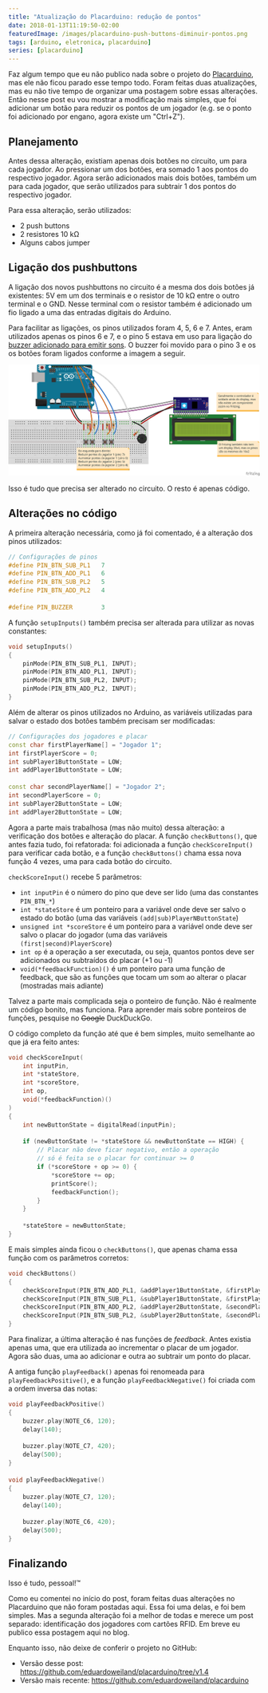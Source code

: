```yaml
---
title: "Atualização do Placarduino: redução de pontos"
date: 2018-01-13T11:19:50-02:00
featuredImage: /images/placarduino-push-buttons-diminuir-pontos.png
tags: [arduino, eletronica, placarduino]
series: [placarduino]
---
```


Faz algum tempo que eu não publico nada sobre o projeto do [Placarduino][], mas
ele não ficou parado esse tempo todo. Foram feitas duas atualizações, mas eu não
tive tempo de organizar uma postagem sobre essas alterações. Então nesse post eu
vou mostrar a modificação mais simples, que foi adicionar um botão para reduzir
os pontos de um jogador (e.g. se o ponto foi adicionado por engano, agora existe
um "Ctrl+Z").

## Planejamento

Antes dessa alteração, existiam apenas dois botões no circuito, um para cada
jogador. Ao pressionar um dos botões, era somado 1 aos pontos do respectivo
jogador. Agora serão adicionados mais dois botões, também um para cada jogador,
que serão utilizados para subtrair 1 dos pontos do respectivo jogador.

Para essa alteração, serão utilizados:

- 2 push buttons
- 2 resistores 10 kΩ
- Alguns cabos jumper

## Ligação dos pushbuttons

A ligação dos novos pushbuttons no circuito é a mesma dos dois botões já
existentes: 5V em um dos terminais e o resistor de 10 kΩ entre o outro terminal
e o GND. Nesse terminal com o resistor também é adicionado um fio ligado a uma
das entradas digitais do Arduino.

Para facilitar as ligações, os pinos utilizados foram 4, 5, 6 e 7. Antes,
eram utilizados apenas os pinos 6 e 7, e o pino 5 estava em uso para ligação do
[buzzer adicionado para emitir sons][]. O buzzer foi movido para o pino 3 e os
os botões foram ligados conforme a imagem a seguir.

![Esquema de ligação dos novos push buttons][]

Isso é tudo que precisa ser alterado no circuito. O resto é apenas código.

## Alterações no código

A primeira alteração necessária, como já foi comentado, é a alteração dos pinos
utilizados:

```cpp
// Configurações de pinos
#define PIN_BTN_SUB_PL1   7
#define PIN_BTN_ADD_PL1   6
#define PIN_BTN_SUB_PL2   5
#define PIN_BTN_ADD_PL2   4

#define PIN_BUZZER        3
```

A função `setupInputs()` também precisa ser alterada para utilizar as novas
constantes:

```cpp
void setupInputs()
{
    pinMode(PIN_BTN_SUB_PL1, INPUT);
    pinMode(PIN_BTN_ADD_PL1, INPUT);
    pinMode(PIN_BTN_SUB_PL2, INPUT);
    pinMode(PIN_BTN_ADD_PL2, INPUT);
}
```

Além de alterar os pinos utilizados no Arduino, as variáveis utilizadas para
salvar o estado dos botões também precisam ser modificadas:

```cpp
// Configurações dos jogadores e placar
const char firstPlayerName[] = "Jogador 1";
int firstPlayerScore = 0;
int subPlayer1ButtonState = LOW;
int addPlayer1ButtonState = LOW;

const char secondPlayerName[] = "Jogador 2";
int secondPlayerScore = 0;
int subPlayer2ButtonState = LOW;
int addPlayer2ButtonState = LOW;
```

Agora a parte mais trabalhosa (mas não muito) dessa alteração: a verificação dos
botões e alteração do placar. A função `checkButtons()`, que antes fazia tudo,
foi refatorada: foi adicionada a função `checkScoreInput()` para verificar cada
botão, e a função `checkButtons()` chama essa nova função 4 vezes, uma para cada
botão do circuito.

`checkScoreInput()` recebe 5 parâmetros:

- `int inputPin` é o número do pino que deve ser lido (uma das constantes `PIN_BTN_*`)
- `int *stateStore` é um ponteiro para a variável onde deve ser salvo o estado
do botão (uma das variáveis `(add|sub)PlayerNButtonState`)
- `unsigned int *scoreStore` é um ponteiro para a variável onde deve ser salvo
o placar do jogador (uma das variáveis `(first|second)PlayerScore`)
- `int op` é a operação a ser executada, ou seja, quantos pontos deve ser
adicionados ou subtraídos do placar (+1 ou -1)
- `void(*feedbackFunction)()` é um ponteiro para uma função de feedback, que
são as funções que tocam um som ao alterar o placar (mostradas mais adiante)

Talvez a parte mais complicada seja o ponteiro de função. Não é realmente um
código bonito, mas funciona. Para aprender mais sobre ponteiros de funções,
pesquise no ~~Google~~ DuckDuckGo.

O código completo da função até que é bem simples, muito semelhante ao que já
era feito antes:

```cpp
void checkScoreInput(
    int inputPin,
    int *stateStore,
    int *scoreStore,
    int op,
    void(*feedbackFunction)()
)
{
    int newButtonState = digitalRead(inputPin);

    if (newButtonState != *stateStore && newButtonState == HIGH) {
        // Placar não deve ficar negativo, então a operação
        // só é feita se o placar for continuar >= 0
        if (*scoreStore + op >= 0) {
            *scoreStore += op;
            printScore();
            feedbackFunction();
        }
    }

    *stateStore = newButtonState;
}
```

E mais simples ainda ficou o `checkButtons()`, que apenas chama essa função com
os parâmetros corretos:

```cpp
void checkButtons()
{
    checkScoreInput(PIN_BTN_ADD_PL1, &addPlayer1ButtonState, &firstPlayerScore, +1, playFeedbackPositive);
    checkScoreInput(PIN_BTN_SUB_PL1, &subPlayer1ButtonState, &firstPlayerScore, -1, playFeedbackNegative);
    checkScoreInput(PIN_BTN_ADD_PL2, &addPlayer2ButtonState, &secondPlayerScore, +1, playFeedbackPositive);
    checkScoreInput(PIN_BTN_SUB_PL2, &subPlayer2ButtonState, &secondPlayerScore, -1, playFeedbackNegative);
}
```

Para finalizar, a última alteração é nas funções de _feedback_. Antes existia
apenas uma, que era utilizada ao incrementar o placar de um jogador. Agora são
duas, uma ao adicionar e outra ao subtrair um ponto do placar.

A antiga função `playFeedback()` apenas foi renomeada para `playFeedbackPositive()`,
e a função `playFeedbackNegative()` foi criada com a ordem inversa das notas:

```cpp
void playFeedbackPositive()
{
    buzzer.play(NOTE_C6, 120);
    delay(140);

    buzzer.play(NOTE_C7, 420);
    delay(500);
}

void playFeedbackNegative()
{
    buzzer.play(NOTE_C7, 120);
    delay(140);

    buzzer.play(NOTE_C6, 420);
    delay(500);
}
```

## Finalizando

Isso é tudo, pessoal!™

Como eu comentei no início do post, foram feitas duas alterações no Placarduino
que não foram postadas aqui. Essa foi uma delas, e foi bem simples. Mas a segunda
alteração foi a melhor de todas e merece um post separado: identificação dos
jogadores com cartões RFID. Em breve eu publico essa postagem aqui no blog.

Enquanto isso, não deixe de conferir o projeto no GitHub:

- Versão desse post: https://github.com/eduardoweiland/placarduino/tree/v1.4
- Versão mais recente: https://github.com/eduardoweiland/placarduino


[Placarduino]: /posts/2017/10/placarduino-placar-eletronico-com-arduino/
[buzzer adicionado para emitir sons]: /posts/2017/10/adicionando-sons-no-placarduino/
[Esquema de ligação dos novos push buttons]: /images/placarduino-push-buttons-diminuir-pontos.png
